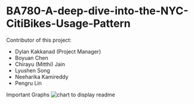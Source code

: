 # BA780-A-deep-dive-into-the-NYC-CitiBikes-Usage-Pattern

Contributor of this project:
- Dylan Kakkanad (Project Manager)
- Boyuan Chen
- Chirayu (Mitthi) Jain
- Lyushen Song
- Neeharika Kamireddy
- Pengru Lin

Important Graphs
![chart to display readme](https://github.com/BoyuanChen0104/BA780-A-deep-dive-into-the-NYC-CitiBikes-Usage-Pattern/assets/140489778/ff2ee0b3-aa6a-44ec-8bc3-141436040f52)
